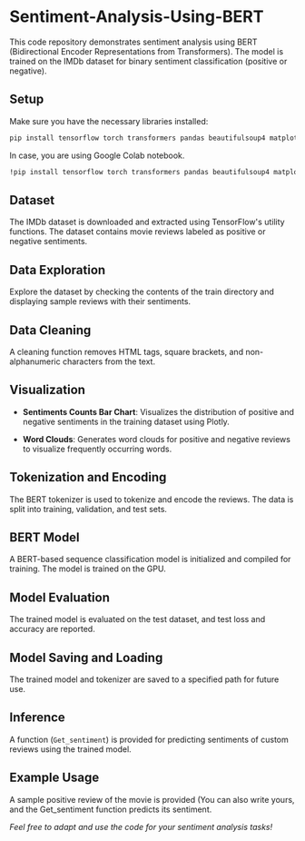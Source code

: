 # Sentiment-Analysis-Using-BERT

This code repository demonstrates sentiment analysis using BERT (Bidirectional Encoder Representations from Transformers). The model is trained on the IMDb dataset for binary sentiment classification (positive or negative).

## Setup

Make sure you have the necessary libraries installed:

```bash
pip install tensorflow torch transformers pandas beautifulsoup4 matplotlib plotly wordcloud scikit-learn
```
In case, you are using Google Colab notebook.

```bash
!pip install tensorflow torch transformers pandas beautifulsoup4 matplotlib plotly wordcloud scikit-learn
```

## Dataset

The IMDb dataset is downloaded and extracted using TensorFlow's utility functions. The dataset contains movie reviews labeled as positive or negative sentiments.

## Data Exploration

Explore the dataset by checking the contents of the train directory and displaying sample reviews with their sentiments.

## Data Cleaning

A cleaning function removes HTML tags, square brackets, and non-alphanumeric characters from the text.

## Visualization

* **Sentiments Counts Bar Chart**: Visualizes the distribution of positive and negative sentiments in the training dataset using Plotly.

* **Word Clouds**: Generates word clouds for positive and negative reviews to visualize frequently occurring words.

## Tokenization and Encoding

The BERT tokenizer is used to tokenize and encode the reviews. The data is split into training, validation, and test sets.

## BERT Model

A BERT-based sequence classification model is initialized and compiled for training. The model is trained on the GPU.

## Model Evaluation

The trained model is evaluated on the test dataset, and test loss and accuracy are reported.

## Model Saving and Loading

The trained model and tokenizer are saved to a specified path for future use.

## Inference

A function (```Get_sentiment```) is provided for predicting sentiments of custom reviews using the trained model.

## Example Usage

A sample positive review of the movie is provided (You can also write yours, and the Get_sentiment function predicts its sentiment.

*Feel free to adapt and use the code for your sentiment analysis tasks!*

